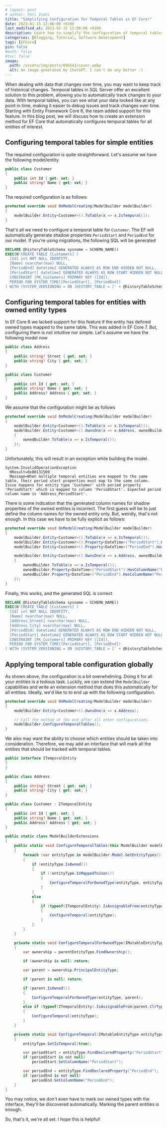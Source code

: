 ```yaml
---
# layout: post
# author: Fati Iseni
title: "Simplifying Configuration for Temporal Tables in EF Core!"
date: 2023-01-15 12:00:00 +0100
last_modified_at: 2023-01-15 12:00:00 +0100
description: Learn how to simplify the configuration of temporal tables in EF Core.
categories: [Blogging, Tutorial, Software Development]
tags: [EFCore]
pin: false
#math: false
#toc: false
image:
  path: /assets/img/posts/896543/cover.webp
  alt: An image generated by ChatGPT. I can't do any better :)
---
```

When dealing with data that changes over time, you may want to keep track of historical changes. Temporal tables in SQL Server offer an excellent solution to this problem, allowing you to automatically track changes to your data. With temporal tables, you can see what your data looked like at any point in time, making it easier to debug issues and track changes over time. Starting with Entity Framework Core 6, the team added support for this feature. In this blog post, we will discuss how to create an extension method for EF Core that automatically configures temporal tables for all entities of interest.

## Configuring temporal tables for simple entities

The required configuration is quite straightforward. Let's assume we have the following model/entity.

```csharp
public class Customer
{
    public int Id { get; set; }
    public string? Name { get; set; }
}
```

The required configuration is as follows:

```csharp
protected override void OnModelCreating(ModelBuilder modelBuilder)
{
    modelBuilder.Entity<Customer>().ToTable(x => x.IsTemporal());
}
```

That's all we need to configure a temporal table for `Customer`. The EF will automatically generate shadow properties `PeriodStart` and `PeriodEnd` for our model. If you're using migrations, the following SQL will be generated

```sql
DECLARE @historyTableSchema sysname = SCHEMA_NAME()
EXEC(N'CREATE TABLE [Customers] (
  [Id] int NOT NULL IDENTITY,
  [Name] nvarchar(max) NULL,
  [PeriodEnd] datetime2 GENERATED ALWAYS AS ROW END HIDDEN NOT NULL,
  [PeriodStart] datetime2 GENERATED ALWAYS AS ROW START HIDDEN NOT NULL,
  CONSTRAINT [PK_Customers] PRIMARY KEY ([Id]),
  PERIOD FOR SYSTEM_TIME([PeriodStart], [PeriodEnd])
) WITH (SYSTEM_VERSIONING = ON (HISTORY_TABLE = [' + @historyTableSchema + N'].[CustomersHistory]))');
```

## Configuring temporal tables for entities with owned entity types

In EF Core 6 we lacked support for this feature if the entity has defined owned types mapped to the same table. This was added in EF Core 7. But, configuring them is not intuitive nor simple. Let's assume we have the following model now

```csharp
public class Address
{
    public string? Street { get; set; }
    public string? City { get; set; }
}

public class Customer
{
    public int Id { get; set; }
    public string? Name { get; set; }
    public Address? Address { get; set; }
}
```

We assume that the configuration might be as follows

```csharp
protected override void OnModelCreating(ModelBuilder modelBuilder)
{
    modelBuilder.Entity<Customer>().ToTable(x => x.IsTemporal());
    modelBuilder.Entity<Customer>().OwnsOne(x => x.Address, ownedBuilder =>
    {
        ownedBuilder.ToTable(x => x.IsTemporal());
    });
}
```

Unfortunately, this will result in an exception while building the model. 

```
System.InvalidOperationException
  HResult=0x80131509
  Message=When multiple temporal entities are mapped to the same table, their period start properties must map to the same column. Issue happens for entity type 'Customer' with period property 'PeriodStart' which is mapped to column 'PeriodStart'. Expected period column name is 'Address_PeriodStart'.
```

There is some indication that the generated column names for shadow properties of the owned entities is incorrect. The first guess will be to just define the column names for the owned entity only. But, weirdly, that's not enough. In this case we have to be fully explicit as follows:

```csharp
protected override void OnModelCreating(ModelBuilder modelBuilder)
{
    modelBuilder.Entity<Customer>().ToTable(x => x.IsTemporal());
    modelBuilder.Entity<Customer>().Property<DateTime>("PeriodStart").HasColumnName("PeriodStart");
    modelBuilder.Entity<Customer>().Property<DateTime>("PeriodEnd").HasColumnName("PeriodEnd");

    modelBuilder.Entity<Customer>().OwnsOne(x => x.Address, ownedBuilder =>
    {
        ownedBuilder.ToTable(x => x.IsTemporal());
        ownedBuilder.Property<DateTime>("PeriodStart").HasColumnName("PeriodStart");
        ownedBuilder.Property<DateTime>("PeriodEnd").HasColumnName("PeriodEnd");
    });
}
```

Finally, this works, and the generated SQL is correct

```sql
DECLARE @historyTableSchema sysname = SCHEMA_NAME()
EXEC(N'CREATE TABLE [Customers] (
  [Id] int NOT NULL IDENTITY,
  [Name] nvarchar(max) NULL,
  [Address_Street] nvarchar(max) NULL,
  [Address_City] nvarchar(max) NULL,
  [PeriodEnd] datetime2 GENERATED ALWAYS AS ROW END HIDDEN NOT NULL,
  [PeriodStart] datetime2 GENERATED ALWAYS AS ROW START HIDDEN NOT NULL,
  CONSTRAINT [PK_Customers] PRIMARY KEY ([Id]),
  PERIOD FOR SYSTEM_TIME([PeriodStart], [PeriodEnd])
) WITH (SYSTEM_VERSIONING = ON (HISTORY_TABLE = [' + @historyTableSchema + N'].[CustomersHistory]))');
```

## Applying temporal table configuration globally

As shown above, the configuration is a bit overwhelming. Doing it for all your entities is a tedious task. Luckily, we can extend the `ModelBuilder` capabilities and write an extension method that does this automatically for all entities. Ideally, we'd like to to end up with the following configuration.

```csharp
protected override void OnModelCreating(ModelBuilder modelBuilder)
{
    modelBuilder.Entity<Customer>().OwnsOne(x => x.Address);

    // Call the method at the end after all other configurations.
    modelBuilder.ConfigureTemporalTables();
}
```

We also may want the ability to choose which entities should be taken into consideration. Therefore, we may add an interface that will mark all the entities that should be tracked with temporal tables.

```csharp
public interface ITemporalEntity
{
}
```

```csharp
public class Address
{
    public string? Street { get; set; }
    public string? City { get; set; }
}

public class Customer : ITemporalEntity
{
    public int Id { get; set; }
    public string? Name { get; set; }
    public Address? Address { get; set; }
}
```

```csharp
public static class ModelBuilderExtensions
{
    public static void ConfigureTemporalTables(this ModelBuilder modelBuilder)
    {
        foreach (var entityType in modelBuilder.Model.GetEntityTypes())
        {
            if (entityType.IsOwned())
            {
                if (!entityType.IsMappedToJson())
                {
                    ConfigureTemporalForOwnedType(entityType, entityType);
                }
            }
            else
            {
                if (typeof(ITemporalEntity).IsAssignableFrom(entityType.ClrType))
                {
                    ConfigureTemporal(entityType);
                }
            }
        }
    }

    private static void ConfigureTemporalForOwnedType(IMutableEntityType entityType, IMutableEntityType parentEntityType)
    {
        var ownership = parentEntityType.FindOwnership();

        if (ownership is null) return;

        var parent = ownership.PrincipalEntityType;

        if (parent is null) return;

        if (parent.IsOwned())
        {
            ConfigureTemporalForOwnedType(entityType, parent);
        }
        else if (typeof(ITemporalEntity).IsAssignableFrom(parent.ClrType))
        {
            ConfigureTemporal(entityType);
        }
    }

    private static void ConfigureTemporal(IMutableEntityType entityType)
    {
        entityType.SetIsTemporal(true);

        var periodStart = entityType.FindDeclaredProperty("PeriodStart");
        if (periodStart is not null)
            periodStart.SetColumnName("PeriodStart");

        var periodEnd = entityType.FindDeclaredProperty("PeriodEnd");
        if (periodEnd is not null)
            periodEnd.SetColumnName("PeriodEnd");
    }
}
```

You may notice, we don't even have to mark our owned types with the interface, they'll be discovered automatically. Marking the parent entities is enough.

So, that's it, we're all set. I hope this is helpful!